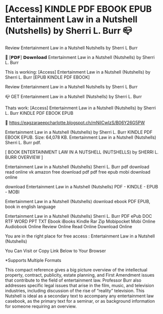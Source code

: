 # [Access] KINDLE PDF EBOOK EPUB Entertainment Law in a Nutshell (Nutshells) by Sherri L. Burr 📪
Review Entertainment Law in a Nutshell Nutshells by Sherri L Burr

🎯 [𝗣𝗗𝗙] 𝗗𝗼𝘄𝗻𝗹𝗼𝗮𝗱 Entertainment Law in a Nutshell (Nutshells) by Sherri L. Burr

This is working: [Access] Entertainment Law in a Nutshell (Nutshells) by Sherri L. Burr [EPUB KINDLE PDF EBOOK]


Review Entertainment Law in a Nutshell Nutshells by Sherri L Burr

📪 GET Entertainment Law in a Nutshell (Nutshells) by Sherri L. Burr

Thats work: [Access] Entertainment Law in a Nutshell (Nutshells) by Sherri L. Burr KINDLE PDF EBOOK EPUB



🎯 https://eagzaraeepcharlotte.blogspot.ch/mNilCwIzS/B06Y26G5PW



Entertainment Law in a Nutshell (Nutshells) by Sherri L. Burr KINDLE PDF EBOOK EPUB. Size: 64,078 KB. Entertainment Law in a Nutshell (Nutshells) Sherri L. Burr pdf.

[ BOOK ENTERTAINMENT LAW IN A NUTSHELL (NUTSHELLS) by SHERRI L. BURR OVERVIEW ]

Entertainment Law in a Nutshell (Nutshells) Sherri L. Burr pdf download read online vk amazon free download pdf pdf free epub mobi download online

download Entertainment Law in a Nutshell (Nutshells) PDF - KINDLE - EPUB - MOBI

Entertainment Law in a Nutshell (Nutshells) download ebook PDF EPUB, book in english language

Entertainment Law in a Nutshell (Nutshells) Sherri L. Burr PDF ePub DOC RTF WORD PPT TXT Ebook iBooks Kindle Rar Zip Mobipocket Mobi Online Audiobook Online Review Online Read Online Download Online

You are in the right place for free access : Entertainment Law in a Nutshell (Nutshells)

You Can Visit or Copy Link Below to Your Browser

*Supports Multiple Formats

This compact reference gives a big picture overview of the intellectual property, contract, publicity, estate planning, and First Amendment issues that contribute to the field of entertainment law. Professor Burr also addresses specific legal issues that arise in the film, music, and television industries, including discussion of the rise of “reality” television. This Nutshell is ideal as a secondary text to accompany any entertainment law casebook, as the primary text for a seminar, or as background information for someone requiring an overview.
